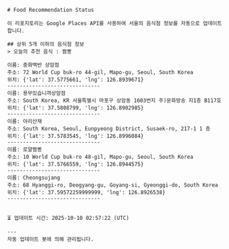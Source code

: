 
    # Food Recommendation Status

    이 리포지토리는 Google Places API를 사용하여 서울의 음식점 정보를 자동으로 업데이트합니다.

    ## 상위 5개 이하의 음식점 정보
    > 오늘의 추천 음식 : 짬뽕

	이름: 중화백반 상암점
	주소: 72 World Cup buk-ro 44-gil, Mapo-gu, Seoul, South Korea
	위치: {'lat': 37.5775661, 'lng': 126.8939671}
	------------------------------
	이름: 용무있습니까상암점
	주소: South Korea, KR 서울특별시 마포구 상암동 1603번지 주)문화방송 지1층 B117호
	위치: {'lat': 37.5808799, 'lng': 126.8902985}
	------------------------------
	이름: 아리산채
	주소: South Korea, Seoul, Eunpyeong District, Susaek-ro, 217-1 1 층
	위치: {'lat': 37.5783545, 'lng': 126.8996084}
	------------------------------
	이름: 로얄짬뽕
	주소: 10 World Cup buk-ro 48-gil, Mapo-gu, Seoul, South Korea
	위치: {'lat': 37.5766559, 'lng': 126.8944575}
	------------------------------
	이름: Cheongsujang
	주소: 68 Hyanggi-ro, Deogyang-gu, Goyang-si, Gyeonggi-do, South Korea
	위치: {'lat': 37.59572259999999, 'lng': 126.8926538}
	------------------------------


    ⏳ 업데이트 시간: 2025-10-10 02:57:22 (UTC)

    ---
    자동 업데이트 봇에 의해 관리됩니다.
    